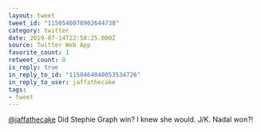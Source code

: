 ```yaml
---
layout: tweet
tweet_id: "1150540078902644738"
category: twitter
date: 2019-07-14T22:58:25.000Z
source: Twitter Web App
favorite_count: 1
retweet_count: 0
is_reply: true
in_reply_to_id: "1150464048053534726"
in_reply_to_user: jaffathecake
tags:
- tweet
---
```


[@jaffathecake](https://twitter.com/@jaffathecake) Did Stephie Graph win? I knew she would. J/K. Nadal won?!

